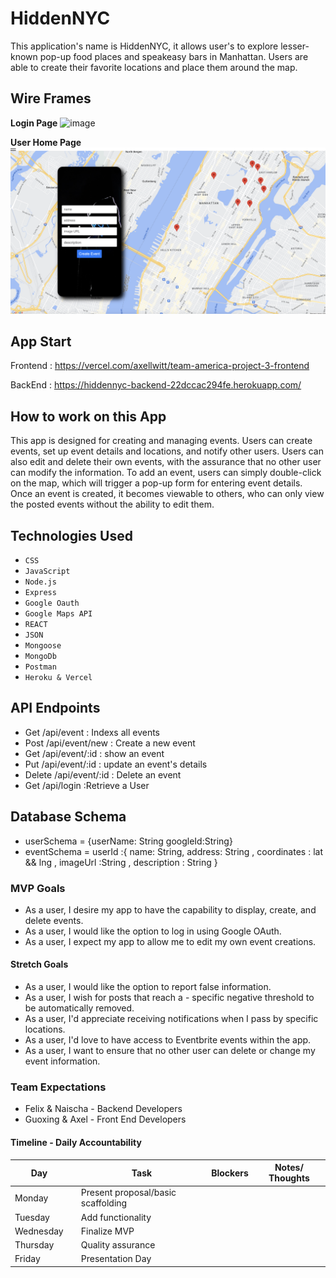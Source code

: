 
# HiddenNYC

This application's name is HiddenNYC, it allows user's to explore lesser-known pop-up food places and speakeasy bars in Manhattan. Users are able to create their favorite locations and place them around the map.

## Wire Frames

**Login Page**
![image](image.png)

**User Home Page**
![image](<user homepage.png>)

## App Start
Frontend : https://vercel.com/axellwitt/team-america-project-3-frontend

 BackEnd : https://hiddennyc-backend-22dccac294fe.herokuapp.com/

## How to work on this App

This app is designed for creating and managing events. Users can create events, set up event details and locations, and notify other users. Users can also edit and delete their own events, with the assurance that no other user can modify the information. To add an event, users can simply double-click on the map, which will trigger a pop-up form for entering event details. Once an event is created, it becomes viewable to others, who can only view the posted events without the ability to edit them.
## Technologies Used

- `CSS`
- `JavaScript`
- `Node.js`
- `Express`
- `Google Oauth`
- `Google Maps API`
- `REACT`
- `JSON`
- `Mongoose`
- `MongoDb`
- `Postman`
- `Heroku & Vercel`

## API Endpoints
- Get /api/event : Indexs all events
- Post /api/event/new : Create a new event
- Get /api/event/:id : show an event
- Put /api/event/:id : update an event's details
- Delete /api/event/:id : Delete an event
- Get /api/login :Retrieve a User

## Database Schema
- userSchema = {userName: String googleId:String}
- eventSchema = userId :{
    name: String, address: String , coordinates : lat && lng , imageUrl :String , description : String
}
### MVP Goals

- As a user, I desire my app to have the capability to display, create, and delete events.
- As a user, I would like the option to log in using Google OAuth.
- As a user, I expect my app to allow me to edit my own event creations.

#### Stretch Goals

- As a user, I would like the option to report false information.
- As a user, I wish for posts that reach a - specific negative threshold to be automatically removed.
- As a user, I'd appreciate receiving notifications when I pass by specific locations.
- As a user, I'd love to have access to Eventbrite events within the app.
- As a user, I want to ensure that no other user can delete or change my event information.

### Team Expectations
- Felix & Naischa - Backend Developers
- Guoxing & Axel - Front End Developers

#### Timeline - Daily Accountability

| Day        |   | Task                               | Blockers | Notes/ Thoughts |
|------------|---|------------------------------------|----------|-----------------|
| Monday     |   | Present proposal/basic scaffolding |          |                 |
| Tuesday    |   | Add functionality                  |          |                 |
| Wednesday  |   | Finalize MVP                       |          |                 |
| Thursday   |   | Quality assurance                  |          |                 |
| Friday     |   | Presentation Day                   |          |                 |





